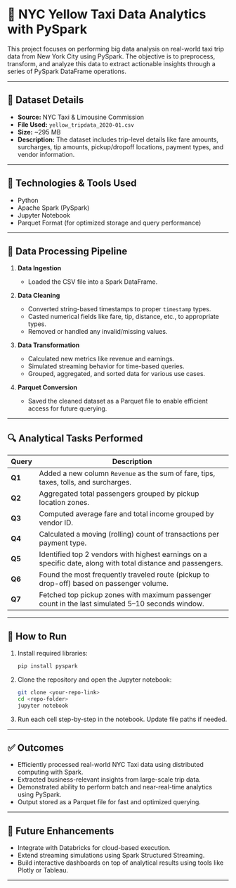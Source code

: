 # 🚖 NYC Yellow Taxi Data Analytics with PySpark

This project focuses on performing big data analysis on real-world taxi trip data from New York City using PySpark. The objective is to preprocess, transform, and analyze this data to extract actionable insights through a series of PySpark DataFrame operations.

---

## 📁 Dataset Details

* **Source:** NYC Taxi & Limousine Commission
* **File Used:** `yellow_tripdata_2020-01.csv`
* **Size:** \~295 MB
* **Description:** The dataset includes trip-level details like fare amounts, surcharges, tip amounts, pickup/dropoff locations, payment types, and vendor information.

---

## 🧰 Technologies & Tools Used

* Python
* Apache Spark (PySpark)
* Jupyter Notebook
* Parquet Format (for optimized storage and query performance)

---

## 🔄 Data Processing Pipeline

1. **Data Ingestion**

   * Loaded the CSV file into a Spark DataFrame.
2. **Data Cleaning**

   * Converted string-based timestamps to proper `timestamp` types.
   * Casted numerical fields like fare, tip, distance, etc., to appropriate types.
   * Removed or handled any invalid/missing values.
3. **Data Transformation**

   * Calculated new metrics like revenue and earnings.
   * Simulated streaming behavior for time-based queries.
   * Grouped, aggregated, and sorted data for various use cases.
4. **Parquet Conversion**

   * Saved the cleaned dataset as a Parquet file to enable efficient access for future querying.

---

## 🔍 Analytical Tasks Performed

| Query  | Description                                                                                                  |
| ------ | ------------------------------------------------------------------------------------------------------------ |
| **Q1** | Added a new column `Revenue` as the sum of fare, tips, taxes, tolls, and surcharges.                         |
| **Q2** | Aggregated total passengers grouped by pickup location zones.                                                |
| **Q3** | Computed average fare and total income grouped by vendor ID.                                                 |
| **Q4** | Calculated a moving (rolling) count of transactions per payment type.                                        |
| **Q5** | Identified top 2 vendors with highest earnings on a specific date, along with total distance and passengers. |
| **Q6** | Found the most frequently traveled route (pickup to drop-off) based on passenger volume.                     |
| **Q7** | Fetched top pickup zones with maximum passenger count in the last simulated 5–10 seconds window.             |

---

## 📝 How to Run

1. Install required libraries:

   ```bash
   pip install pyspark
   ```

2. Clone the repository and open the Jupyter notebook:

   ```bash
   git clone <your-repo-link>
   cd <repo-folder>
   jupyter notebook
   ```

3. Run each cell step-by-step in the notebook. Update file paths if needed.

---

## ✅ Outcomes

* Efficiently processed real-world NYC Taxi data using distributed computing with Spark.
* Extracted business-relevant insights from large-scale trip data.
* Demonstrated ability to perform batch and near-real-time analytics using PySpark.
* Output stored as a Parquet file for fast and optimized querying.

---

## 📌 Future Enhancements

* Integrate with Databricks for cloud-based execution.
* Extend streaming simulations using Spark Structured Streaming.
* Build interactive dashboards on top of analytical results using tools like Plotly or Tableau.

---

